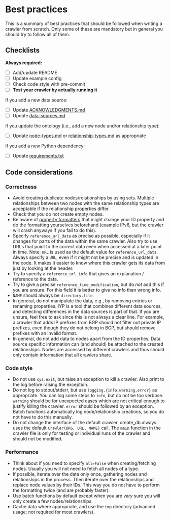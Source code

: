 # Best practices

This is a summary of best practices that should be followed when writing a crawler from
scratch. Only some of these are mandatory but in general you should try to follow all of
them.

## Checklists

**Always required:**

- [ ] Add/update README
- [ ] Update example config
- [ ] Check code style with pre-commit
- [ ] **Test your crawler by actually running it**

If you add a new data source:

- [ ] Update [ACKNOWLEDGMENTS.md](../ACKNOWLEDGMENTS.md)
- [ ] Update [data-sources.md](data-sources.md)

If you update the ontology (i.e., add a new node and/or relationship type):

- [ ] Update [node-types.md](node-types.md) or
  [relationship-types.md](relationship-types.md) as appropriate

If you add a new Python dependency:

- [ ] Update [requirements.txt](../requirements.txt)

## Code considerations

### Correctness

- Avoid creating duplicate nodes/relationships by using sets. Multiple relationships
  between two nodes with the same relationship types are acceptable if the relationship
  properties differ.
- Check that you do not create empty nodes.
- Be aware of [property
  formatters](https://github.com/InternetHealthReport/internet-yellow-pages/blob/main/iyp/__init__.py#L17)
  that might change your ID property and do the
  formatting yourselves beforehand (example IPv6, but the crawler will crash anyways if
  you fail to do this).
- Specify `reference_url_data` as precise as possible, especially if it changes for
  parts of the data within the same crawler. Also try to use URLs that point to the
  correct data even when accessed at a later point in time. Note: `URL` is used as the
  default value for `reference_url_data`. Always specify a `URL`, even if it might not
  be precise and is updated in the code. It makes it easier to know where this crawler
  gets its data from just by looking at the header.
- Try to specify a `reference_url_info` that gives an explanation / reference to the
  data.
- Try to give a precise `reference_time_modification`, but do *not* add this if you are
  unsure. For this field it is better to give no info than wrong info.
- `NAME` should always be `directory.file`.
- In general, do not manipulate the data, e.g., by removing entries or renaming
  properties. IYP is a tool that combines different data sources, and detecting
  differences in the data sources is part of that. If you are unsure, feel free to ask
  since this is not always a clear line. For example, a crawler that adds IP prefixes
  from BGP should not filter out private IP prefixes, even though they do not belong in
  BGP, but should remove prefixes with an invalid format.
- In general, do not add data to nodes apart from the ID properties. Data source
  specific information can (and should) be attached to the created relationships. Nodes
  are accessed by different crawlers and thus should only contain information that all
  crawlers share.
  
### Code style

- Do not use `sys.exit`, but raise an exception to kill a crawler. Also print to the log
  before raising the exception.
- Do not log to stdout/stderr, but use `logging.{info,warning,error}` as appropriate.
  You can log some steps to `info`, but do not be too verbose. `warning` should be for
  unexpected cases which are not critical enough to justify killing the crawler. `error`
  should be followed by an exception. Batch functions automatically log
  node/relationship creations, so you do not have to do this manually.
- Do not change the interface of the default crawler. create_db always uses the default
  `Crawler(ORG, URL, NAME)` call. The `main` function in the crawler file is only for
  testing or individual runs of the crawler and should not be modified.

### Performance

- Think about if you need to specify `all=False` when creating/fetching nodes. Usually
  you will not need to fetch all nodes of a type.
- If possible, iterate over the data only once, gathering nodes and relationships in the
  process. Then iterate over the relationships and replace node values by their IDs.
  This way you do not have to perform the formatting twice (and are probably faster).
- Use batch functions by default except when you are *very* sure you will only create a
  few nodes/relationships.
- Cache data where appropriate, and use the `tmp` directory (advanced usage; not
  required for most crawlers).
